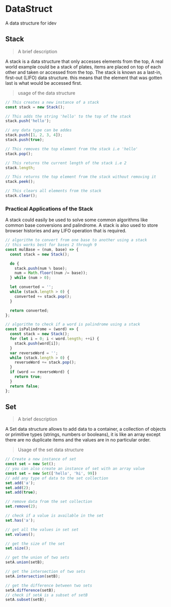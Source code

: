 # DataStruct

A data structure for idev

## Stack

> A brief description

A stack is a data structure that only accesses elements from the top, A real world example could be a stack of plates,
items are placed on top of each other and taken or accessed from the top.
The stack is known as a last-in, first-out (LIFO) data structure. this means that the element that was gotten last is what would be accessed first.

> usage of the data structure

```js
// This creates a new instance of a stack
const stack = new Stack();

// This adds the string 'hello' to the top of the stack
stack.push('hello');

// any data type can be addes
stack.push([1, 2, 3, 4]);
stack.push(true);

// This removes the top element from the stack i.e 'hello'
stack.pop();

// This returns the current length of the stack i.e 2
stack.length;

// This returns the top element from the stack without removing it
stack.peek();

// This clears all elements from the stack
stack.clear();
```

### Practical Applications of the Stack

A stack could easily be used to solve some common algorithms like common base conversions and palindrome.
A stack is also used to store browser histories and any LIFO operation that is required.

```js
// algorithm to convert from one base to another using a stack
// this works best for bases 2 through 9
const mulBase = (num, base) => {
  const stack = new Stack();

  do {
    stack.push(num % base);
    num = Math.floor((num /= base));
  } while (num > 0);

  let converted = '';
  while (stack.length > 0) {
    converted += stack.pop();
  }

  return converted;
};

// algorithm to check if a word is palindrome using a stack
const isPalindrome = (word) => {
  const stack = new Stack();
  for (let i = 0; i < word.length; ++i) {
    stack.push(word[i]);
  }
  var reverseWord = '';
  while (stack.length > 0) {
    reverseWord += stack.pop();
  }
  if (word == reverseWord) {
    return true;
  }
  return false;
};
```

## Set

> A brief description

A Set data structure allows to add data to a container, a collection of objects or primitive types (strings, numbers or booleans), it is like an array except there are no duplicate items and the values are in no particular order.

> Usage of the set data structure

```js
// Create a new instance of set
const set = new Set();
// you can also create an instance of set with an array value
const set = new Set(['hello', 'hi', 99])
// add any type of data to the set collection
set.add('a');
set.add(2);
set.add(true);

// remove data from the set collection
set.remove(2);

// check if a value is available in the set
set.has('a');

// get all the values in set set
set.values();

// get the size of the set 
set.size();

// get the union of two sets
setA.union(setB);

// get the intersection of two sets
setA.intersection(setB);

// get the difference between two sets
setA.difference(setB);
// check if setA is a subset of setB
setA.subset(setB);
```